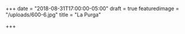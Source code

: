 +++
date = "2018-08-31T17:00:00-05:00"
draft = true
featuredimage = "/uploads/600-6.jpg"
title = "La Purga"

+++
